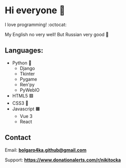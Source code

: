 # Hi everyone 👋

I love programming! :octocat:

My English no very well! But Russian very good 🎉

## Languages:
  - Python 🐍
    - Django
    - Tkinter
    - Pygame
    - Ren'py
    - PyWebIO
  - HTML5 🟥
  - CSS3 🌈
  - Javascript 🟧
    - Vue 3
    - React
<!-- C++ 🟦 -->

## Contact

Email: **bolgaro4ka.github@gmail.com**

Support: **https://www.donationalerts.com/r/nikitocka**
<!--
**bolgaro4ka/bolgaro4ka** is a ✨ _special_ ✨ repository because its `README.md` (this file) appears on your GitHub profile.

Here are some ideas to get you started:

- 🔭 I’m currently working on ...
- 🌱 I’m currently learning ...
- 👯 I’m looking to collaborate on ...
- 🤔 I’m looking for help with ...
- 💬 Ask me about ...
- 📫 How to reach me: ...
- 😄 Pronouns: ...
- ⚡ Fun fact: ...
-->
